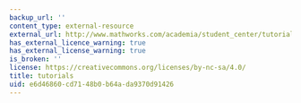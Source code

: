 ```yaml
---
backup_url: ''
content_type: external-resource
external_url: http://www.mathworks.com/academia/student_center/tutorials/?s_tid=acmain_st-pop-tut_gw_bod
has_external_licence_warning: true
has_external_license_warning: true
is_broken: ''
license: https://creativecommons.org/licenses/by-nc-sa/4.0/
title: tutorials
uid: e6d46860-cd71-48b0-b64a-da9370d91426
---
```

